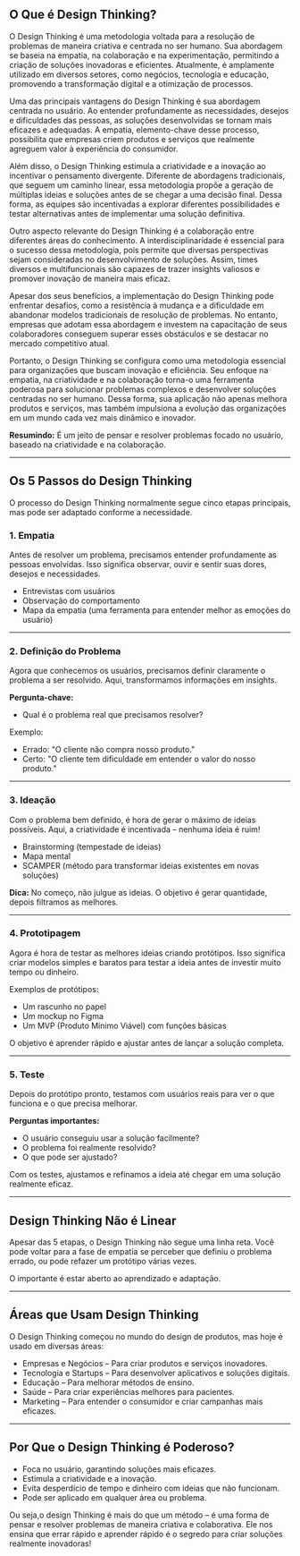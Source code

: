 ## O Que é Design Thinking?

O Design Thinking é uma metodologia voltada para a resolução de problemas de maneira criativa e centrada no ser humano. Sua abordagem se baseia na empatia, na colaboração e na experimentação, permitindo a criação de soluções inovadoras e eficientes. Atualmente, é amplamente utilizado em diversos setores, como negócios, tecnologia e educação, promovendo a transformação digital e a otimização de processos.

Uma das principais vantagens do Design Thinking é sua abordagem centrada no usuário. Ao entender profundamente as necessidades, desejos e dificuldades das pessoas, as soluções desenvolvidas se tornam mais eficazes e adequadas. A empatia, elemento-chave desse processo, possibilita que empresas criem produtos e serviços que realmente agreguem valor à experiência do consumidor.

Além disso, o Design Thinking estimula a criatividade e a inovação ao incentivar o pensamento divergente. Diferente de abordagens tradicionais, que seguem um caminho linear, essa metodologia propõe a geração de múltiplas ideias e soluções antes de se chegar a uma decisão final. Dessa forma, as equipes são incentivadas a explorar diferentes possibilidades e testar alternativas antes de implementar uma solução definitiva.

Outro aspecto relevante do Design Thinking é a colaboração entre diferentes áreas do conhecimento. A interdisciplinaridade é essencial para o sucesso dessa metodologia, pois permite que diversas perspectivas sejam consideradas no desenvolvimento de soluções. Assim, times diversos e multifuncionais são capazes de trazer insights valiosos e promover inovação de maneira mais eficaz.

Apesar dos seus benefícios, a implementação do Design Thinking pode enfrentar desafios, como a resistência à mudança e a dificuldade em abandonar modelos tradicionais de resolução de problemas. No entanto, empresas que adotam essa abordagem e investem na capacitação de seus colaboradores conseguem superar esses obstáculos e se destacar no mercado competitivo atual.

Portanto, o Design Thinking se configura como uma metodologia essencial para organizações que buscam inovação e eficiência. Seu enfoque na empatia, na criatividade e na colaboração torna-o uma ferramenta poderosa para solucionar problemas complexos e desenvolver soluções centradas no ser humano. Dessa forma, sua aplicação não apenas melhora produtos e serviços, mas também impulsiona a evolução das organizações em um mundo cada vez mais dinâmico e inovador.

**Resumindo:** É um jeito de pensar e resolver problemas focado no usuário, baseado na criatividade e na colaboração.

---

## Os 5 Passos do Design Thinking

O processo do Design Thinking normalmente segue cinco etapas principais, mas pode ser adaptado conforme a necessidade.

### 1. Empatia

Antes de resolver um problema, precisamos entender profundamente as pessoas envolvidas. Isso significa observar, ouvir e sentir suas dores, desejos e necessidades.

* Entrevistas com usuários
* Observação do comportamento
* Mapa da empatia (uma ferramenta para entender melhor as emoções do usuário)

---

### 2. Definição do Problema

Agora que conhecemos os usuários, precisamos definir claramente o problema a ser resolvido. Aqui, transformamos informações em insights.

**Pergunta-chave:**

* Qual é o problema real que precisamos resolver?

Exemplo:

* Errado: "O cliente não compra nosso produto."
* Certo: "O cliente tem dificuldade em entender o valor do nosso produto."

---

### 3. Ideação

Com o problema bem definido, é hora de gerar o máximo de ideias possíveis. Aqui, a criatividade é incentivada – nenhuma ideia é ruim!

* Brainstorming (tempestade de ideias)
* Mapa mental
* SCAMPER (método para transformar ideias existentes em novas soluções)

**Dica:** No começo, não julgue as ideias. O objetivo é gerar quantidade, depois filtramos as melhores.

---

### 4. Prototipagem

Agora é hora de testar as melhores ideias criando protótipos. Isso significa criar modelos simples e baratos para testar a ideia antes de investir muito tempo ou dinheiro.

Exemplos de protótipos:

* Um rascunho no papel
* Um mockup no Figma
* Um MVP (Produto Mínimo Viável) com funções básicas

O objetivo é aprender rápido e ajustar antes de lançar a solução completa.

---

### 5. Teste

Depois do protótipo pronto, testamos com usuários reais para ver o que funciona e o que precisa melhorar.

**Perguntas importantes:**

* O usuário conseguiu usar a solução facilmente?
* O problema foi realmente resolvido?
* O que pode ser ajustado?

Com os testes, ajustamos e refinamos a ideia até chegar em uma solução realmente eficaz.

---

## Design Thinking Não é Linear

Apesar das 5 etapas, o Design Thinking não segue uma linha reta. Você pode voltar para a fase de empatia se perceber que definiu o problema errado, ou pode refazer um protótipo várias vezes.

O importante é estar aberto ao aprendizado e adaptação.

---

## Áreas que Usam Design Thinking

O Design Thinking começou no mundo do design de produtos, mas hoje é usado em diversas áreas:

* Empresas e Negócios – Para criar produtos e serviços inovadores.
* Tecnologia e Startups – Para desenvolver aplicativos e soluções digitais.
* Educação – Para melhorar métodos de ensino.
* Saúde – Para criar experiências melhores para pacientes.
* Marketing – Para entender o consumidor e criar campanhas mais eficazes.

---

## Por Que o Design Thinking é Poderoso?

* Foca no usuário, garantindo soluções mais eficazes.
* Estimula a criatividade e a inovação.
* Evita desperdício de tempo e dinheiro com ideias que não funcionam.
* Pode ser aplicado em qualquer área ou problema.



Ou seja,o design Thinking é mais do que um método – é uma forma de pensar e resolver problemas de maneira criativa e colaborativa. Ele nos ensina que errar rápido e aprender rápido é o segredo para criar soluções realmente inovadoras!
